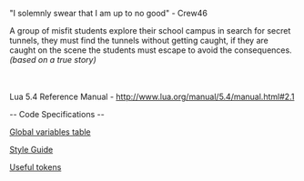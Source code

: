 "I solemnly swear that I am up to no good" - Crew46

A group of misfit students explore their school campus in search for secret tunnels, they must find the tunnels without getting caught, if they are caught on the scene the students must escape to avoid the consequences. *(based on a true story)*

<br><br>
Lua 5.4 Reference Manual - http://www.lua.org/manual/5.4/manual.html#2.1

-- Code Specifications --

[Global variables table](docs/global_vars.md)

[Style Guide](docs/style_guide.md)

[Useful tokens](docs/useful_tokens)